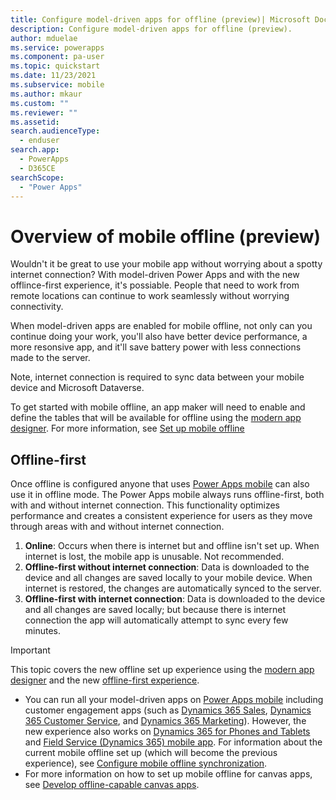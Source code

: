 ```yaml
---
title: Configure model-driven apps for offline (preview)| Microsoft Docs
description: Configure model-driven apps for offline (preview).
author: mduelae
ms.service: powerapps
ms.component: pa-user
ms.topic: quickstart
ms.date: 11/23/2021
ms.subservice: mobile
ms.author: mkaur
ms.custom: ""
ms.reviewer: ""
ms.assetid: 
search.audienceType: 
  - enduser
search.app: 
  - PowerApps
  - D365CE
searchScope:
  - "Power Apps"
---
```


# Overview of mobile offline (preview)

Wouldn't it be great to use your mobile app without worrying about a spotty internet connection? With model-driven Power Apps and with the new offlince-first experience, it's possiable. People that need to work from remote locations can continue to work seamlessly without worrying connectivity. 

When model-driven apps are enabled for mobile offline, not only can you continue doing your work, you'll also have better device performance, a more resonsive app, and it'll save battery power with less connections made to the server. 

Note, internet connection is required to sync data between your mobile device and Microsoft Dataverse.

To get started with mobile offline, an app maker will need to enable and define the tables that will be available for offline using the [modern app designer](../maker/model-driven-apps/app-designer-overview). For more information, see [Set up mobile offline](setup-mobile-offline.md)


## Offline-first

Once offline is configured anyone that uses [Power Apps mobile](run-powerapps-on-mobile) can also use it in offline mode. The Power Apps mobile always runs offline-first, both with and without internet connection. This functionality optimizes performance and creates a consistent experience for users as they move through areas with and without internet connection. 

1.	**Online**: Occurs when there is internet but and offline isn't set up. When internet is lost, the mobile app is unusable. Not recommended.
2.	**Offline-first without internet connection**: Data is downloaded to the device and all changes are saved locally to your mobile device. When internet is restored, the changes are automatically synced to the server.
3. **Offline-first with internet connection**: Data is downloaded to the device and all changes are saved locally; but because there is internet connection the app will automatically attempt to sync every few minutes.



> [!IMPORTANT]
> This topic covers the new offline set up experience using the [modern app designer](../maker/model-driven-apps/create-model-driven-app) and the new [offline-first experience](work-in-offline-mode.md).
>   - You can run all your model-driven apps on [Power Apps mobile](run-powerapps-on-mobile) including customer engagement apps (such as [Dynamics 365 Sales](/dynamics365/sales-professional/help-hub.md), [Dynamics 365 Customer Service](/dynamics365/customer-service/help-hub.md), and [Dynamics 365 Marketing](/dynamics365/marketing/help-hub.md)). However, the new experience also works on [Dynamics 365 for Phones and Tablets](/dynamics365/mobile-app/overview) and [Field Service (Dynamics 365) mobile app](/dynamics365/field-service/mobile-2020-power-platform). 
>   For information about the current  mobile offline set up (which will become the previous experience), see  [Configure mobile offline synchronization](/dynamics365/mobile-app/setup-mobile-offline).
>   - For more information on how to set up mobile offline for canvas apps, see [Develop offline-capable canvas apps](../maker/canvas-apps/offline-apps.md).








